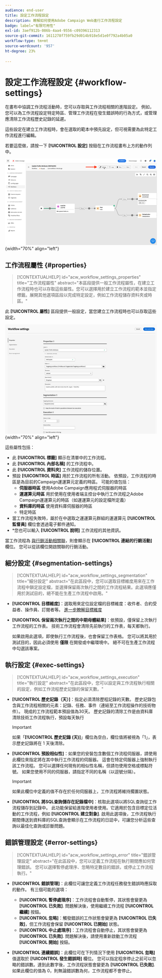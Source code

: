 ```yaml
---
audience: end-user
title: 設定工作流程設定
description: 瞭解如何使用Adobe Campaign Web進行工作流程設定
badge: label="有限可用性"
exl-id: 3aef912b-086b-4aa4-9556-c09396112313
source-git-commit: 1611278f759fb29d014b918e5d1e0f792a4b05a0
workflow-type: tm+mt
source-wordcount: '957'
ht-degree: 23%

---
```



# 設定工作流程設定 {#workflow-settings}

在畫布中協調工作流程活動時，您可以存取與工作流程相關的進階設定。 例如，您可以為工作流程設定特定時區、管理工作流程在發生錯誤時的行為方式，或管理應清除工作流程歷史記錄的延遲。

這些設定在建立工作流程時，會在選取的範本中預先設定，但可視需要為此特定工作流程進行編輯。

若要這麼做，請按一下 **[!UICONTROL 設定]** 按鈕在工作流程畫布上方的動作列中。

![](assets/workflow-settings-button.png){width="70%" align="left"}

## 工作流程屬性 {#properties}

>[!CONTEXTUALHELP]
>id="acw_workflow_settings_properties"
>title="工作流程屬性"
>abstract="本區段提供一般工作流程屬性，在建立工作流程時也可以存取這些屬性。您可以選擇用於建立工作流程的範本並指定標籤。展開其他選項區段以完成特定設定，例如工作流程儲存資料夾或時區。"

此 **[!UICONTROL 屬性]** 區段提供一般設定，當您建立工作流程時也可以存取這些設定。

![](assets/workflow-settings.png){width="70%" align="left"}


這些屬性包括：

* 此 **[!UICONTROL 標籤]** 顯示在清單中的工作流程。
* 此 **[!UICONTROL 內部名稱]** 的工作流程中。
* 此 **[!UICONTROL 資料夾]** 工作流程的儲存位置。
* 預設 **[!UICONTROL 時區]** 用於工作流程的所有活動。 依預設，工作流程的時區是為目前的Campaign運運算元定義的時區。
可能的值包括：
   * **伺服器時區** 使用Adobe Campaign應用程式伺服器的時區
   * **運運算元時區** 用於使用在使用者端主控台中執行工作流程之Adobe Campaign運運算元的時區（如運運算元的設定檔所定義）
   * **資料庫的時區** 使用資料庫伺服器的時區
   * 特定時區
* 當工作流程失敗時，屬於在中選取之運運算元群組的運運算元 **[!UICONTROL 監督員]** 欄位會透過電子郵件通知。
* *您也可以輸入 **[!UICONTROL 說明]** 工作流程的其他資訊。

當工作流程為 [與行銷活動相關聯](create-workflow.md)，則會顯示在 **[!UICONTROL 連結的行銷活動]** 欄位。 您可以從該欄位開啟關聯的行銷活動。


## 細分設定  {#segmentation-settings}

>[!CONTEXTUALHELP]
>id="acw_workflow_settings_segmentation"
>title="細分設定"
>abstract="在此區段中，您可以選取目標維度用來在工作流程中鎖定設定檔，並選擇保留兩次執行之間的工作流程結果。此選項應僅用於測試目的，絕不能在生產工作流程中啟用。"

* **[!UICONTROL 目標維度]**：選取用來定位設定檔的目標維度：收件者、合約受益者、操作員、訂閱者等。 [進一步瞭解目標維度](../audience/targeting-dimensions.md)

* **[!UICONTROL 保留兩次執行之間的中期母體結果]**：依預設，僅保留上次執行工作流程的工作表。 技術工作流程會清除先前執行的工作表，每天都執行。

  如果啟用此選項，即使執行工作流程後，也會保留工作表格。 您可以將其用於測試目的，因此必須使用 **僅限** 在開發或中繼環境中。 絕不可在生產工作流程中勾選該專案。

## 執行設定  {#exec-settings}

>[!CONTEXTUALHELP]
>id="acw_workflow_settings_execution"
>title="執行設定"
>abstract="在此區段中，您可以設定與工作流程執行相關的設定，例如工作流程歷史記錄的保留天數。"

* **[!UICONTROL 歷史記錄（天）]**：指定必須清除歷程記錄的天數。 歷史記錄包含與工作流程相關的元素：記錄、任務、事件（連結至工作流程操作的技術物件）。 現成的工作流程範本預設值為30天。 歷史記錄的清除工作是由資料庫清除技術工作流程執行，預設每天執行

  >[!IMPORTANT]
  >
  >如果「**[!UICONTROL 歷史記錄 (天)]**」欄位為空白，欄位值將被視為「1」，表示歷史記錄將在 1 天後清除。

* **[!UICONTROL 預設相似性]**：如果您的安裝包含數個工作流程伺服器，請使用此欄位來指定將在其中執行工作流程的伺服器。 這會在特定伺服器上強制執行該工作流程。 您可以選擇任何現有的相似性名稱，但請勿使用空格或標點符號。 如果您使用不同的伺服器，請指定不同的名稱（以逗號分隔）。

  >[!IMPORTANT]
  >
  >如果此欄位中定義的值不存在於任何伺服器上，工作流程將維持擱置狀態。


* **[!UICONTROL 將SQL查詢儲存在記錄檔中]**：核取此選項以將SQL查詢從工作流程儲存到記錄中。 此功能保留給進階使用者使用。它適用於包含目標定位活動的工作流程，例如 **[!UICONTROL 建立對象]**. 啟用此選項後，工作流程執行期間傳送到資料庫的SQL查詢會顯示在工作流程的日誌中，可讓您分析這些查詢以最佳化查詢或診斷問題。

## 錯誤管理設定  {#error-settings}

>[!CONTEXTUALHELP]
>id="acw_workflow_settings_error"
>title="錯誤管理設定"
>abstract="在此區段中，您可以定義工作流程在執行期間應如何管理錯誤。 您可以選擇暫停處理序、忽略特定數目的錯誤，或停止工作流程執行。"

* **[!UICONTROL 錯誤管理]**：此欄位可讓您定義工作流程任務發生錯誤時應採取的動作。 有三個可能的選項：

   * **[!UICONTROL 暫停處理序]**：工作流程會自動暫停，其狀態會變更為 **[!UICONTROL 已失敗]**. 問題解決後，使用繼續工作流程 **[!UICONTROL 繼續]** 按鈕。
   * **[!UICONTROL 忽略]**：觸發錯誤的工作狀態會變更為 **[!UICONTROL 已失敗]**，但工作流程會保留 **[!UICONTROL 已開始]** 狀態。 <!-- TO ADD ONCE SCHEUDLER IS AVAILABLE This configuration is relevant for recurring tasks: if the branch includes a scheduler, it will start normally next time the workflow is executed.-->
   * **[!UICONTROL 中止處理序]**：工作流程會自動停止，其狀態會變更為 **[!UICONTROL 已失敗]**. 問題解決後，請使用重新啟動工作流程 **[!UICONTROL 開始]** 按鈕。

* **[!UICONTROL 連續錯誤]**：此欄位可在下列情況下使用 **[!UICONTROL 忽略]** 值選取於 **[!UICONTROL 發生錯誤時]** 欄位。 您可以指定程序停止之前可以忽略的錯誤數。達到此數字後，工作流程狀態會變更為 **[!UICONTROL 已失敗]**. 如果此欄位的值為 0，則無論錯誤數為何，工作流程都不會停止。
